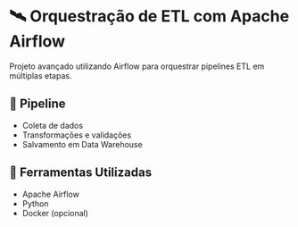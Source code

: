 # 🛰️ Orquestração de ETL com Apache Airflow

Projeto avançado utilizando Airflow para orquestrar pipelines ETL em múltiplas etapas.

## 🔄 Pipeline

- Coleta de dados
- Transformações e validações
- Salvamento em Data Warehouse

## 🧰 Ferramentas Utilizadas

- Apache Airflow
- Python
- Docker (opcional)
